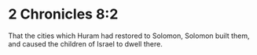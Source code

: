 # 2 Chronicles 8:2

That the cities which Huram had restored to Solomon, Solomon built them, and caused the children of Israel to dwell there.